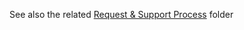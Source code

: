See also the related [Request & Support Process](https://github.com/department-of-veterans-affairs/va.gov-team/tree/master/products/identity/Products/Request%20%26%20Support%20Process) folder
